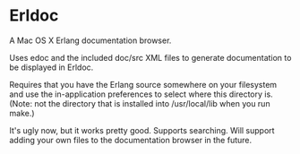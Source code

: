 Erldoc
======

A Mac OS X Erlang documentation browser.

Uses edoc and the included doc/src XML files to generate documentation to be displayed in Erldoc.

Requires that you have the Erlang source somewhere on your filesystem and use the in-application preferences to select where this directory is. (Note: not the directory that is installed into /usr/local/lib when you run make.)

It's ugly now, but it works pretty good. Supports searching. Will support adding your own files to the documentation browser in the future.